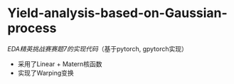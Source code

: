 #  Yield-analysis-based-on-Gaussian-process

*EDA精英挑战赛赛题7的实现代码*（基于pytorch, gpytorch实现）

+ 采用了Linear + Matern核函数
+ 实现了Warping变换